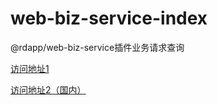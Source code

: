 # web-biz-service-index
@rdapp/web-biz-service插件业务请求查询

[访问地址1](https://laoxia7751.github.io/web-biz-service-index/)

[访问地址2（国内）](http://xiajitao.gitee.io/web-biz-service-doc)
